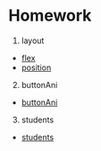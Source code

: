 # Homework

1. layout
  - [flex](https://uchang7194.github.io/homework/layout/flex.html)
  - [position](https://uchang7194.github.io/homework/layout/position.html)

2. buttonAni
  - [buttonAni](https://uchang7194.github.io/homework/buttonAni/)

3. students
  - [students](https://uchang7194.github.io/homework/students/)